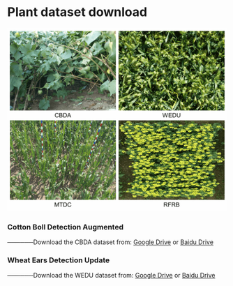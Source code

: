 # Plant dataset download
<div align=center>
<img src="https://github.com/Ye-Sk/Plant-dataset/blob/master/img.jpg"/>   
</div> 

### Cotton Boll Detection Augmented
──────Download the CBDA dataset from: [Google Drive](https://drive.google.com/file/d/15GxlgoSCJau292OYaeHuvHpRICn7L3GN/view?usp=sharing) or [Baidu Drive](https://pan.baidu.com/s/1HBtnzvdReh5dfJR_kI-lpw?pwd=plat)

### Wheat Ears Detection Update
──────Download the WEDU dataset from: [Google Drive](https://drive.google.com/file/d/1MFkbVwJZY5k_ZFKGvsjchiP3VUhR0mBb/view?usp=sharing) or [Baidu Drive](https://pan.baidu.com/s/1-GW4-YMeejgrPnLDh9uO8A?pwd=plat)
